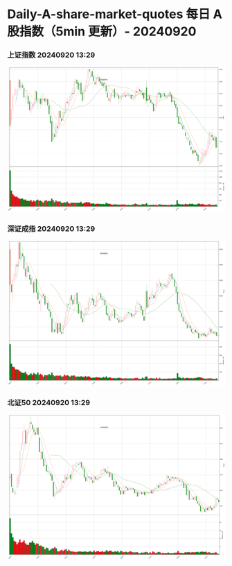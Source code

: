 
# Daily-A-share-market-quotes 每日 A 股指数（5min 更新）- 20240920

### 上证指数 20240920 13:29
![](./fig/2024/9/20240920-sh000001.png)

### 深证成指 20240920 13:29
![](./fig/2024/9/20240920-sz399001.png)

### 北证50 20240920 13:29
![](./fig/2024/9/20240920-bj899050.png)
